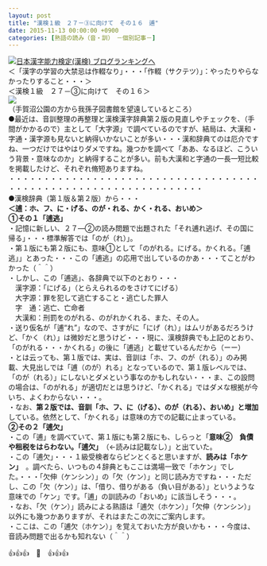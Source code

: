 ```yaml
---
layout: post
title: "漢検１級　２７－③に向けて　その１６　逋"
date: 2015-11-13 00:00:00 +0900
categories: [熟語の読み（音・訓）　－個別記事－]
---
```


[![](/syuusyuu9701/assets/images/漢検１級-２７－③に向けて-その１６-逋-br_c_3028_1.gif)](http://blog.with2.net/link.php?1659096:3028 "日本漢字能力検定(漢検) ブログランキングへ")[日本漢字能力検定(漢検) ブログランキングへ](http://blog.with2.net/link.php?1659096:3028)  
＜「漢字の学習の大禁忌は作輟なり」・・・「作輟（サクテツ）」：やったりやらなかったりすること・・・＞  
＜漢検１級　２７－③に向けて　その１６＞  
![](/syuusyuu9701/assets/images/漢検１級-２７－③に向けて-その１６-逋-2bb50cc7692aaa0a482488506e461d74.jpg)  
（手賀沼公園の方から我孫子図書館を望遠しているところ）  
●最近は、音訓整理の再整理と漢検漢字辞典第２版の見直しやチェックを、（手間がかかるので）主として「大字源」で調べているのですが、結局は、大漢和・字通・漢字源も見ないと納得いかないことが多い・・・漢和辞典てのは厄介ですね、一つだけではやはりダメですね。幾つかを調べて「ああ、なるほど、こういう背景・意味なのか」と納得することが多い。前も大漢和と字通の一長一短比較を掲載したけど、それぞれ脩短ありますね。  
・・・・・・・・・・・・・・・・・・・・・・・・・・・・・・・・・・・・・・・・・・・・・・・・・・・・・・・・・・・・・・・・  
●漢検辞典（第１版＆第２版）から・・・  
**＜逋：ホ、フ、に・げる、のが・れる、かく・れる、おいめ＞**  
**①その１「逋逃」**  
・記憶に新しい、２７―②の読み問題で出題された「それ逋れ逃げ、その国に帰る」・・・標準解答では「のが（れ）」。  
・第１版にも第２版にも、意味①として「のがれる。にげる。かくれる。「逋逃」」とあった・・・この「逋逃」の応用で出しているのかあ・・・てことがわかった（＾＾）  
・しかし、この「逋逃」、各辞典で以下のとおり・・・  
　漢字源：「にげる」（とらえられるのをさけてにげる）  
　大字源：罪を犯して逃亡すること・逃亡した罪人  
　字　通：逃亡、亡命者  
　大漢和：刑罰をのがれる、のがれかくれる、また、その人。  
・送り仮名が「逋“れ”」なので、さすがに「にげ（れ）」はムリがあるだろうけど、「かく（れ）」は微妙だと思うけど・・・現に、漢検辞典でも上記のとおり、「のがれる・・・かくれる」の後に「逋逃」と載せているんだから（ーー）  
・とは云っても、第１版では、実は、音訓は「ホ、フ、のが（れる）」のみ掲載、大見出しでは「逋（のが）れる」となっているので、第１版レベルでは、「のが（れる）」にしないとダメという事なのかもしれない・・・ま、この設問の場合は、「のがれる」が適切だとは思うけど、「かくれる」ではダメな根拠が今いち、よくわからない・・・。  
・なお、**第２版では、音訓「ホ、フ、に（げる）、のが（れる）、おいめ」と増加**している。依然として、「かくれる」は意味の方での記載に止まっている。  
**②その２「逋欠」**  
・この「逋」を調べていて、第１版にも第２版にも、しらっと「**意味②　負債や租税をはらわない。「逋欠」**　（←読みは記載なし）」と出ていた。  
・この「逋欠」・・・１級受検者ならピンとくると思いますが、**読みは「ホケン」**　。調べたら、いつもの４辞典ともここは満場一致で「ホケン」でした。・・・「欠伸（ケンシン）」の「欠（ケン）」と同じ読み方ですね・・・ただし、この「欠（ケン）」は、「借り、借りがある（負い目がある）」というような意味での「ケン」です。「逋」の訓読みの「おいめ」に該当しそう・・・。  
・なお、「欠（ケン）」読みによる熟語は「逋欠（ホケン）」「欠伸（ケンシン）」以外にも幾つかありますが、それはまたこの次にご案内します。  
・ここは、この「逋欠（ホケン）」を覚えておいた方が良いかも・・・今度は、音読み問題で出るかも知れない（＾＾）  
  
👍👍👍　🐑　👍👍👍  